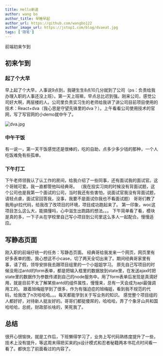 ```yaml
---
title: Hello新道
author: wang bo
author_title: 早睡早起
author_url: https://github.com/wangbo122
author_image_url: https://jstop1.com/blog/dvaeat.jpg
tags: ['随笔']
---
```


前端初来乍到

<!--truncate-->

## 初来乍到
### 起了个大早
早上起了个大早，人事说9点到，我硬生生8点10几分就到了公司（ps：负责给我办理入职的人事还没上班）。第一天上班嘛，早点总比迟到强。刚来公司，感觉公司好大啊，两层楼的人。公司里负责实习生的老师给我讲了讲公司目前项目使用的技术：React+dva（我心思是守望先锋里的dva？）。上午看看公司使用技术的官网，写了写官网的小demo就中午了。

![dva.jpg](https://jstop1.com/blog/dva.jpg)

### 中午干饭
有一说一，第一天干饭感觉还是很棒的，吃的自助，点多少多少钱的那种，一个人吃饭难免有些孤单。
### 下午打工
下午老师领我认了认工作的房间，给我介绍了一些同事，还有面试我的面试官。这个哥贼可爱。我一直都管他叫经典哥。
（我在投实习岗的时候没有背面试题，这个公司也是我第一个面试的公司，当时我还有些害怕，说面试官我没有背面试题，请轻点虐，面试官回答我，没事，我要不是面试你我也不看面试题）
哥哥们教了我用git拉代码，给我改了改项目的环境，项目成功跑起来了。
第一印象，woc这项目怎么这么大，能搞懂吗，心中滋生出跑路的想法。。。
下午简单看了看，模块是真的多，一下子从在学校里自己写小项目到公司里这么多人一起配合。慢慢适应。

## 写静态页面
刚入职的前端仔统一的任务：写静态页面。
经典哥给我发来一个网页，网页里有好多表单的图，我心想这不小case，切了两天全切出来了。期间经典哥家里有事，请了假，领导安排我去跟项目组里的一个小姐姐学习。
原先自己写项目的时候没用过antd的form表单，都是把输入框里的数据放到state里，在发送ajax时把state里的数据作为参数传递到自己的node服务中。用了form表单后发现是真滴好用，就是目前不太了解某些antd的组件属性，慢慢来，总有一天会成为api最强调用工的。
跟着旭梅姐学到了很多，作为有强迫症的旭梅姐，看到我不规范的代码，给我改了n次哈哈哈。。。每天都能学到关于写业务的知识。
感觉整个项目组的人都好好，对待新人挺友好的。哥哥们都挺傻屌的，哈哈哈，弄了个象牙山共和国哈哈哈，总统，财政部长啥的，笑死我了。
## 总结
很开心很愉快，就是工作后，下班懒得学习了，业务上写代码熟练度提升了一些，技术上没有提升，等这周末得把买来的js设计模式和忍者秘籍两本书花点时间看一看了。都快忘了前面看过的内容了。

